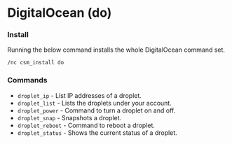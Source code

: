 # DigitalOcean (do)

### Install

Running the below command installs the whole DigitalOcean command set.

```
/nc csm_install do
```

### Commands

- `droplet_ip` - List IP addresses of a droplet.
- `droplet_list` - Lists the droplets under your account.
- `droplet_power` - Command to turn a droplet on and off.
- `droplet_snap` - Snapshots a droplet.
- `droplet_reboot` - Command to reboot a droplet.
- `droplet_status` - Shows the current status of a droplet.
